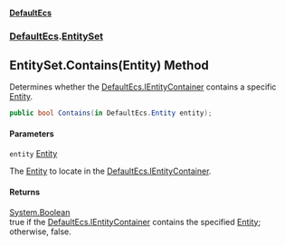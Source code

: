 #### [DefaultEcs](DefaultEcs.md 'DefaultEcs')
### [DefaultEcs](DefaultEcs.md#DefaultEcs 'DefaultEcs').[EntitySet](EntitySet.md 'DefaultEcs.EntitySet')

## EntitySet.Contains(Entity) Method

Determines whether the [DefaultEcs.IEntityContainer](https://docs.microsoft.com/en-us/dotnet/api/DefaultEcs.IEntityContainer 'DefaultEcs.IEntityContainer') contains a specific [Entity](Entity.md 'DefaultEcs.Entity').

```csharp
public bool Contains(in DefaultEcs.Entity entity);
```
#### Parameters

<a name='DefaultEcs.EntitySet.Contains(DefaultEcs.Entity).entity'></a>

`entity` [Entity](Entity.md 'DefaultEcs.Entity')

The [Entity](Entity.md 'DefaultEcs.Entity') to locate in the [DefaultEcs.IEntityContainer](https://docs.microsoft.com/en-us/dotnet/api/DefaultEcs.IEntityContainer 'DefaultEcs.IEntityContainer').

#### Returns
[System.Boolean](https://docs.microsoft.com/en-us/dotnet/api/System.Boolean 'System.Boolean')  
true if the [DefaultEcs.IEntityContainer](https://docs.microsoft.com/en-us/dotnet/api/DefaultEcs.IEntityContainer 'DefaultEcs.IEntityContainer') contains the specified [Entity](Entity.md 'DefaultEcs.Entity'); otherwise, false.